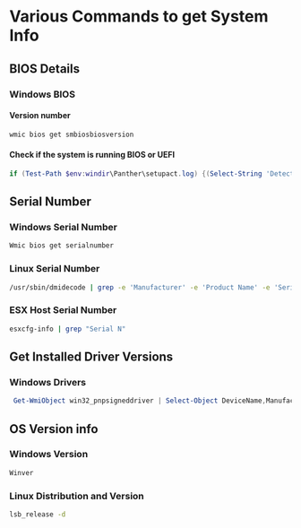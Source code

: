 # Various Commands to get System Info

## BIOS Details

### Windows BIOS

#### Version number

```bat
wmic bios get smbiosbiosversion
```

#### Check if the system is running BIOS or UEFI

```PowerShell
if (Test-Path $env:windir\Panther\setupact.log) {(Select-String 'Detected boot environment' -Path "$env:windir\Panther\setupact.log"  -AllMatches).line -replace '.*:\s+'} else {if (Test-Path HKLM:\System\CurrentControlSet\control\SecureBoot\State) {"UEFI"} else {"BIOS"}}
```

## Serial Number

### Windows Serial Number

```bat
Wmic bios get serialnumber
```

### Linux Serial Number

```bash
/usr/sbin/dmidecode | grep -e 'Manufacturer' -e 'Product Name' -e 'Serial Number' | head -n 3
```

### ESX Host Serial Number

```bash
esxcfg-info | grep "Serial N"
```

## Get Installed Driver Versions

### Windows Drivers

```PowerShell
 Get-WmiObject win32_pnpsigneddriver | Select-Object DeviceName,Manufacturer,DriverVersion
```

## OS Version info

### Windows Version

```bat
Winver
```

### Linux Distribution and Version

```bash
lsb_release -d
```
